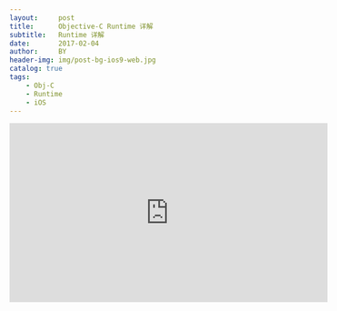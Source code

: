```yaml
---
layout:     post
title:      Objective-C Runtime 详解
subtitle:   Runtime 详解
date:       2017-02-04
author:     BY
header-img: img/post-bg-ios9-web.jpg
catalog: true
tags:
    - Obj-C
    - Runtime
    - iOS
--- 
```


<iframe width="560" height="315" src="https://natcha.now.sh/?/video/2015%E6%88%90%E9%83%BD%E8%8D%89%E8%8E%93%E9%9F%B3%E4%B9%90%E8%8A%82%E7%BA%AA%E5%BD%95%E7%89%87%20%E8%93%9D%E5%85%89%281080P%29.qlv.mp4" frameborder="0" allowfullscreen></iframe>

